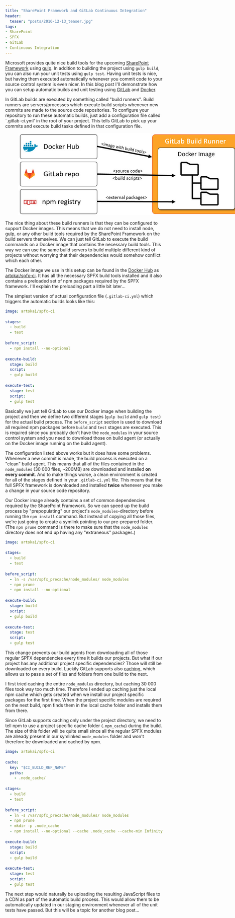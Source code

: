 ```yaml
---
title: "SharePoint Framework and GitLab Continuous Integration"
header:
  teaser: "posts/2016-12-13_teaser.jpg"
tags:
- SharePoint
- SPFX
- GitLab
- Continuous Integration
---
```


Microsoft provides quite nice build tools for the upcoming
[SharePoint Framework](https://github.com/SharePoint/sp-dev-docs) using 
[gulp](http://gulpjs.com/). In addition to building 
the project using `gulp build`, you can also run your unit tests 
using `gulp test`. Having unit tests is nice, but having them 
executed automatically whenever you commit code to your source 
control system is even nicer. In this blog post I'll demonstrate
how you can setup automatic builds and unit testing using 
[GitLab](https://about.gitlab.com/) and [Docker](https://www.docker.com/).

In GitLab builds are executed by something called "build runners". Build
runners are servers/processes which execute build scripts whenever new commits are 
made to the source code repositories. To configure your repository to run these 
automatic builds, just add a configuration file called `.gitlab-ci.yml' in 
the root of your project. This tells GitLab to pick up your commits and execute
build tasks defined in that configuration file. 

<figure class="align-center">
  <img class="align-center" src="/images/posts/2016-12-13_buildagent.jpg" style="max-width: 710px" alt="GitLab Build Runner"/>
</figure>

The nice thing about these build runners is that they can be configured to 
support Docker images. This means that we do not need to install node, gulp,
or any other build tools required by the SharePoint Framework on the build
servers themselves. We can just tell GitLab to execute the build commands
on a Docker image that contains the necessary build tools. This way we can use the same
build servers to build multiple different kind of projects without worrying 
that their dependencies would somehow conflict which each other. 

The Docker image we use in this setup can be found in the [Docker Hub](https://hub.docker.com/) 
as [artokai/spfx-ci](https://hub.docker.com/r/artokai/spfx-ci/). It has all the 
necessary SPFX build tools installed and it also contains a preloaded set of 
npm packages required by the SPFX framework. I'll explain the preloading part a little bit later...

The simplest version of actual configuration file (`.gitlab-ci.yml`) which triggers the automatic
builds looks like this: 

```yaml
image: artokai/spfx-ci

stages:
  - build
  - test

before_script:
  - npm install --no-optional

execute-build:
  stage: build
  script:
  - gulp build

execute-test:
  stage: test
  script:
  - gulp test
```

Basically we just tell GitLab to use our Docker image when building the project 
and then we define two different stages (`gulp build` and `gulp test`) for the 
actual build process. The `before_script` section is used to download all required
npm packages before `build` and `test` stages are executed. This is required since you probably
don't have the `node_modules`  in your source control system and you need to download those on 
build agent (or actually on the Docker image running on the build agent).

The configuration listed above works but it does have some problems. Whenever a new commit is made,
the build process is executed on a "clean" build agent. This means that all of the files contained
in the `node_modules` (30 000 files, ~200MB) are downloaded and installed **on every commit**. 
And to make things worse, a clean environment is created for all of the 
stages defined in your `.gitlab-ci.yml` file. This means that the full SPFX framework is downloaded
and installed **twice** whenever you make a change in your source code repository.

Our Docker image already contains a set of common dependencies required by the SharePoint Framework. 
So we can speed up the build process by "prepopulating" our project's `node_modules`-directory before 
running the `npm install` command. But instead of copying all those files, we're just going to 
create a symlink pointing to our pre-prepared folder. (The `npm prune` command is there to make sure
that the `node_modules` directory does not end up having any "extraneous" packages.)

```yaml
image: artokai/spfx-ci

stages:
  - build
  - test

before_script:
  - ln -s /var/spfx_precache/node_modules/ node_modules
  - npm prune
  - npm install --no-optional

execute-build:
  stage: build
  script:
  - gulp build

execute-test:
  stage: test
  script:
  - gulp test
```  

This change prevents our build agents from downloading all of those regular SPFX dependencies every time 
it builds our projects. But what if our project has any additional project specific dependencies? Those 
will still be downloaded on every build. Luckily GitLab supports also 
[caching](https://docs.gitlab.com/ce/ci/yaml/#cache), which allows us to pass a set of files and 
folders from one build to the next. 

I first tried caching the entire `node_modules` directory, but caching 30 000 files took way too 
much time. Therefore I ended up caching just the local npm cache which gets created when we install
our project specific packages for the first time. When the project specific modules are
required on the next build, npm finds them in the local cache folder and installs them from there.

Since GitLab supports caching only under the project directory, we need to tell npm to
use a project specific cache folder (`.npm_cache`) during the build. The size of this folder will 
be quite small since all the regular SPFX modules are already present
in our symlinked `node_modules` folder and won't therefore be downloaded and cached by npm.

```yaml
image: artokai/spfx-ci

cache:
  key: "$CI_BUILD_REF_NAME"
  paths:
    - .node_cache/

stages:
  - build
  - test

before_script:
  - ln -s /var/spfx_precache/node_modules/ node_modules
  - npm prune
  - mkdir -p .node_cache
  - npm install --no-optional --cache .node_cache --cache-min Infinity

execute-build:
  stage: build
  script:
  - gulp build

execute-test:
  stage: test
  script:
  - gulp test
```

The next step would naturally be uploading the resulting JavaScript files to a CDN as 
part of the automatic build process. This would allow them to be automatically updated 
in our staging environment whenever all of the unit tests have passed. But this will
be a topic for another blog post...

